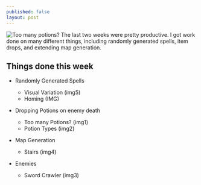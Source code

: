 ```yaml
---
published: false
layout: post
---
```


![Too many potions?]()
The last two weeks were pretty productive. I got work done on many different things, including randomly generated spells, item drops, and extending map generation. 
<!--excerpt-->
 
## Things done this week
- Randomly Generated Spells
    - Visual Variation (img5)
    - Homing (IMG)
 
- Dropping Potions on enemy death
    - Too many Potions? (img1)
    - Potion Types (img2)
    
- Map Generation
    - Stairs (img4)
    
- Enemies
	- Sword Crawler (img3)